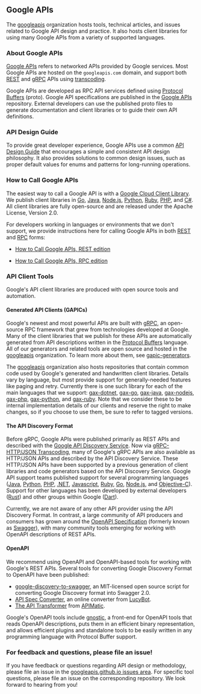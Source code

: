 ## Google APIs

The [googleapis](https://github.com/googleapis) organization hosts tools,
technical articles, and issues related to Google API design and practice. It
also hosts client libraries for using many Google APIs from a variety of
supported languages.

### About Google APIs

[Google APIs](https://github.com/googleapis/googleapis) refers to networked
APIs provided by Google services. Most Google APIs are hosted on the
`googleapis.com` domain, and support both
[REST](https://en.wikipedia.org/wiki/Representational_state_transfer) and
[gRPC](https://grpc.io/) APIs using
[transcoding](https://github.com/googleapis/googleapis/blob/master/google/api/http.proto).

Google APIs are developed as RPC API services defined using
[Protocol Buffers](https://developers.google.com/protocol-buffers/) (proto).
Google API specifications are published in the
[Google APIs](https://github.com/googleapis/googleapis) repository. External
developers can use the published proto files to generate documentation and
client libraries or to guide their own API definitions.

### API Design Guide

To provide great developer experience, Google APIs use a common
[API Design Guide](https://cloud.google.com/apis/design) that encourages a
simple and consistent API design philosophy. It also provides solutions to
common design issues, such as proper default values for enums and patterns for
long-running operations.

### How to Call Google APIs

The easiest way to call a Google API is with a
[Google Cloud Client Library](https://cloud.google.com/apis/docs/cloud-client-libraries).
We publish client libraries in
[Go](https://github.com/googleapis/google-cloud-go),
[Java](https://github.com/googleapis/google-cloud-java),
[Node.js](https://github.com/googleapis/google-cloud-node),
[Python](https://github.com/googleapis/google-cloud-python),
[Ruby](https://github.com/googleapis/google-cloud-ruby),
[PHP](https://github.com/googleapis/google-cloud-php), and
[C#](https://github.com/googleapis/google-cloud-dotnet). All client libraries
are fully open-source and are released under the Apache License, Version 2.0.

For developers working in languages or environments that we don't support, we
provide instructions here for calling Google APIs in both
[REST](https://en.wikipedia.org/wiki/Representational_state_transfer) and
[RPC](https://en.wikipedia.org/wiki/Remote_procedure_call) forms:

- [How to Call Google APIs, REST edition](/HowToREST.md)

- [How to Call Google APIs, RPC edition](/HowToRPC.md)

### API Client Tools

Google's API client libraries are produced with open source tools and
automation.

#### Generated API Clients (GAPICs)

Google's newest and most powerful APIs are built with [gRPC](https://grpc.io),
an open-source RPC framework that grew from technologies developed at Google.
Many of the client libraries that we publish for these APIs are automatically
generated from API descriptions written in the
[Protocol Buffers](https://developers.google.com/protocol-buffers/) language.
All of our generators and related tools are open source and hosted in the
[googleapis](https://github.com/googleapis) organization. To learn more about
them, see [gapic-generators](/gapic-generators).

The [googleapis](https://github.com/googleapis) organization also hosts
repositories that contain common code used by Google's generated and
handwritten client libraries. Details vary by language, but most provide
support for generally-needed features like paging and retry. Currently there is
one such library for each of the main languages that we support:
[gax-dotnet](https://github.com/googleapis/gax-dotnet),
[gax-go](https://github.com/googleapis/gax-go),
[gax-java](https://github.com/googleapis/gax-java),
[gax-nodejs](https://github.com/googleapis/gax-nodejs),
[gax-php](https://github.com/googleapis/gax-php),
[gax-python](https://github.com/googleapis/gax-python), and
[gax-ruby](https://github.com/googleapis/gax-ruby). Note that we consider these
to be internal implementation details of our clients and reserve the right to
make changes, so if you choose to use them, be sure to refer to tagged
versions.

#### The API Discovery Format

Before gRPC, Google APIs were published primarily as REST APIs and described
with the
[Google API Discovery Service](https://developers.google.com/discovery/). Now
via
[gRPC-HTTP/JSON Transcoding](https://cloud.google.com/endpoints/docs/grpc/transcoding),
many of Google's gRPC APIs are also available as HTTP/JSON APIs and described by
the API Discovery Service. These HTTP/JSON APIs have been supported by a
previous generation of client libraries and code generators based on the API
Discovery Service. Google API support teams published support for several
programming languages
([Java](https://developers.google.com/api-client-library/java/apis/discovery/v1),
[Python](https://developers.google.com/api-client-library/python/),
[PHP](https://developers.google.com/api-client-library/php/),
[.NET](https://developers.google.com/api-client-library/dotnet/),
[Javascript](https://developers.google.com/api-client-library/javascript/),
[Ruby](https://developers.google.com/api-client-library/ruby/),
[Go](https://github.com/googleapis/google-api-go-client),
[Node.js](https://github.com/googleapis/google-api-nodejs-client), and
[Objective-C](https://github.com/google/google-api-objectivec-client-for-rest/)).
Support for other languages has been developed by external developers
([Rust](https://github.com/Byron/google-apis-rs)) and other groups within Google
([Dart](https://github.com/dart-lang/discoveryapis_generator)).

Currently, we are not aware of any other API provider using the API Discovery
Format. In contrast, a large community of API producers and consumers has grown
around the [OpenAPI Specification](https://github.com/OAI/OpenAPI-Specification)
(formerly known as [Swagger](https://swagger.io)), with many community tools
emerging for working with OpenAPI descriptions of REST APIs.

#### OpenAPI

We recommend using OpenAPI and OpenAPI-based tools for working with Google's
REST APIs. Several tools for converting Google Discovery Format to OpenAPI have
been published:

- [google-discovery-to-swagger](https://github.com/APIs-guru/google-discovery-to-swagger),
  an MIT-licensed open source script for converting Google Discovery format into
  Swagger 2.0.
- [API Spec Converter](https://lucybot-inc.github.io/api-spec-converter/), an
  online converter from [LucyBot](https://lucybot.com/).
- [The API Transformer](https://www.apimatic.io/transformer) from
  [APIMatic](https://www.apimatic.io).

Google's OpenAPI tools include [gnostic](https://github.com/googleapis/gnostic),
a front-end for OpenAPI tools that reads OpenAPI descriptions, puts them in an
efficient binary representation, and allows efficient plugins and standalone
tools to be easily written in any programming language with Protocol Buffer
support.

### For feedback and questions, please file an issue!

If you have feedback or questions regarding API design or methodology, please
file an issue in the
[googleapis.github.io issues area](https://github.com/googleapis/googleapis.github.io/issues).
For specific tool questions, please file an issue on the corresponding
repository. We look forward to hearing from you!
